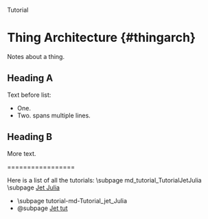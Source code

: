Tutorial

Thing Architecture {#thingarch}
=====================

Notes about a thing.

## Heading A

Text before list:
* One.
* Two.
  spans multiple
  lines.

## Heading B

More text.


=================

Here is a list of all the tutorials:
\subpage md_tutorial_TutorialJetJulia
\subpage [Jet Julia](doc/tutorial/TutorialJetJulia.md)

- \subpage tutorial-md-Tutorial_jet_Julia
- @subpage [Jet tut](doc/tutorial/Test-and-Examples.md)